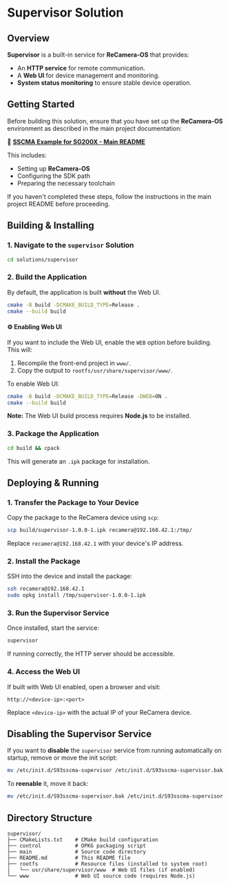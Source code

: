 # Supervisor Solution  

## Overview  

**Supervisor** is a built-in service for **ReCamera-OS** that provides:  

- An **HTTP service** for remote communication.  
- A **Web UI** for device management and monitoring.  
- **System status monitoring** to ensure stable device operation.  

## Getting Started  

Before building this solution, ensure that you have set up the **ReCamera-OS** environment as described in the main project documentation:  

🔗 **[SSCMA Example for SG200X - Main README](../../README.md)**  

This includes:  

- Setting up **ReCamera-OS**  
- Configuring the SDK path  
- Preparing the necessary toolchain  

If you haven't completed these steps, follow the instructions in the main project README before proceeding.

## Building & Installing  

### 1. Navigate to the `supervisor` Solution  

```bash
cd solutions/supervisor
```

### 2. Build the Application  

By default, the application is built **without** the Web UI.  

```bash
cmake -B build -DCMAKE_BUILD_TYPE=Release .
cmake --build build
```

#### ⚙️ Enabling Web UI  

If you want to include the Web UI, enable the `WEB` option before building. This will:  

1. Recompile the front-end project in `www/`.  
2. Copy the output to `rootfs/usr/share/supervisor/www/`.  

To enable Web UI:  

```bash
cmake -B build -DCMAKE_BUILD_TYPE=Release -DWEB=ON .
cmake --build build
```

**Note:** The Web UI build process requires **Node.js** to be installed.

### 3. Package the Application  

```bash
cd build && cpack
```

This will generate an `.ipk` package for installation.

## Deploying & Running  

### 1. Transfer the Package to Your Device  

Copy the package to the ReCamera device using `scp`:  

```bash
scp build/supervisor-1.0.0-1.ipk recamera@192.168.42.1:/tmp/
```

Replace `recamera@192.168.42.1` with your device's IP address.

### 2. Install the Package  

SSH into the device and install the package:  

```bash
ssh recamera@192.168.42.1
sudo opkg install /tmp/supervisor-1.0.0-1.ipk
```

### 3. Run the Supervisor Service  

Once installed, start the service:  

```bash
supervisor
```

If running correctly, the HTTP server should be accessible.

### 4. Access the Web UI  

If built with Web UI enabled, open a browser and visit:  

```
http://<device-ip>:<port>
```

Replace `<device-ip>` with the actual IP of your ReCamera device.

## Disabling the Supervisor Service  

If you want to **disable** the `supervisor` service from running automatically on startup, remove or move the init script:  

```bash
mv /etc/init.d/S93sscma-supervisor /etc/init.d/S93sscma-supervisor.bak
```

To **reenable** it, move it back:  

```bash
mv /etc/init.d/S93sscma-supervisor.bak /etc/init.d/S93sscma-supervisor
```

## Directory Structure  

```
supervisor/
├── CMakeLists.txt    # CMake build configuration
├── control           # OPKG packaging script
├── main              # Source code directory
├── README.md         # This README file
├── rootfs            # Resource files (installed to system root)
│   └── usr/share/supervisor/www  # Web UI files (if enabled)
└── www               # Web UI source code (requires Node.js)
```
